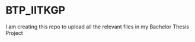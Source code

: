 # BTP_IITKGP
I am creating this repo to upload all the relevant files in my Bachelor Thesis Project
